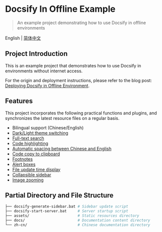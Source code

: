 # Docsify In Offline Example

> An example project demonstrating how to use Docsify in offline environments

English | [简体中文](zh-cn/README.md)

## Project Introduction

This is an example project that demonstrates how to use Docsify in environments without internet access.

For the origin and deployment instructions, please refer to the blog post: [Deploying Docsify in Offline Environment](https://viazure.cc/posts/development/deploying-docsify-in-offline-environment/).

## Features

This project incorporates the following practical functions and plugins, and synchronizes the latest resource files on a regular basis.

- Bilingual support (Chinese/English)
- [Dark/Light theme switching](https://github.com/boopathikumar018/docsify-darklight-theme)
- [Full-text search](https://docsify.js.org/#/plugins?id=full-text-search)
- [Code highlighting](https://docsify.js.org/#/language-highlight)
- [Automatic spacing between Chinese and English](https://github.com/sy-records/docsify-pangu)
- [Code copy to clipboard](https://github.com/jperasmus/docsify-copy-code)
- [Footnotes](https://github.com/sy-records/docsify-footnotes)
- [Alert boxes](https://github.com/fzankl/docsify-plugin-flexible-alerts)
- [File update time display](https://github.com/fzankl/docsify-plugin-flexible-alerts)
- [Collapsible sidebar](https://github.com/iPeng6/docsify-sidebar-collapse)
- [Image zooming](https://kingdido999.github.io/zooming/docs/#/)

## Partial Directory and File Structure

```bash
├── docsify-generate-sidebar.bat # Sidebar update script
├── docsify-start-server.bat     # Server startup script
├── assets/                      # Static resources directory
├── docs/                        # Documentation content directory
└── zh-cn/                       # Chinese documentation directory
```
